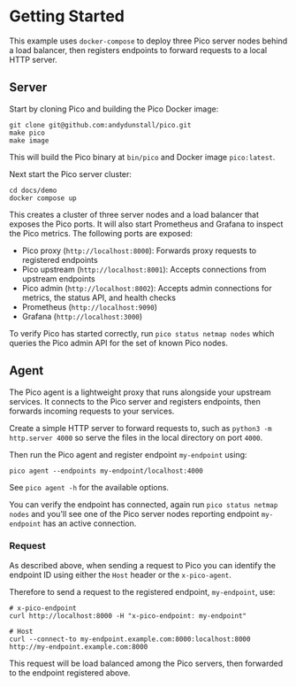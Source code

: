 # Getting Started

This example uses `docker-compose` to deploy three Pico server nodes behind
a load balancer, then registers endpoints to forward requests to a local HTTP
server.

## Server

Start by cloning Pico and building the Pico Docker image:
```shell
git clone git@github.com:andydunstall/pico.git
make pico
make image
```

This will build the Pico binary at `bin/pico` and Docker image `pico:latest`.

Next start the Pico server cluster:
```shell
cd docs/demo
docker compose up
```

This creates a cluster of three server nodes and a load balancer that exposes
the Pico ports. It will also start Prometheus and Grafana to inspect the Pico
metrics. The following ports are exposed:
- Pico proxy (`http://localhost:8000`): Forwards proxy requests to registered
endpoints
- Pico upstream (`http://localhost:8001`): Accepts connections from upstream
endpoints
- Pico admin (`http://localhost:8002`): Accepts admin connections for metrics,
the status API, and health checks
- Prometheus (`http://localhost:9090`)
- Grafana (`http://localhost:3000`)

To verify Pico has started correctly, run `pico status netmap nodes` which
queries the Pico admin API for the set of known Pico nodes.

## Agent

The Pico agent is a lightweight proxy that runs alongside your upstream
services. It connects to the Pico server and registers endpoints, then forwards
incoming requests to your services.

Create a simple HTTP server to forward requests to, such as
`python3 -m http.server 4000` so serve the files in the local directory on port
`4000`.

Then run the Pico agent and register endpoint `my-endpoint` using:
```shell
pico agent --endpoints my-endpoint/localhost:4000
```

See `pico agent -h` for the available options.

You can verify the endpoint has connected, again run `pico status netmap nodes`
and you'll see one of the Pico server nodes reporting endpoint `my-endpoint`
has an active connection.

### Request

As described above, when sending a request to Pico you can identify the
endpoint ID using either the `Host` header or the `x-pico-agent`.

Therefore to send a request to the registered endpoint, `my-endpoint`, use:
```shell
# x-pico-endpoint
curl http://localhost:8000 -H "x-pico-endpoint: my-endpoint"

# Host
curl --connect-to my-endpoint.example.com:8000:localhost:8000 http://my-endpoint.example.com:8000
```

This request will be load balanced among the Pico servers, then forwarded to
the endpoint registered above.
